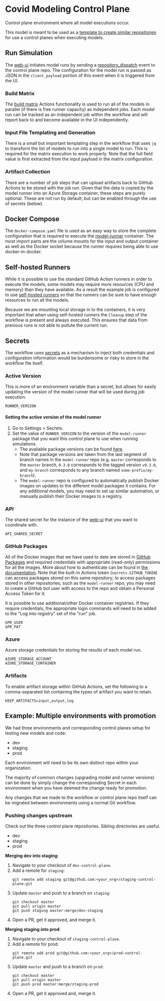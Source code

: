 # Covid Modeling Control Plane

Control plane environment where all model executions occur.

This model is meant to be used as a [template to create similar repositories](https://docs.github.com/en/free-pro-team@latest/github/creating-cloning-and-archiving-repositories/creating-a-repository-from-a-template) for use a control planes when executing models.

## Run Simulation

The [web-ui](https://github.com/covid-policy-modelling/web-ui) initiates model runs by sending a [repository_dispatch](https://docs.github.com/en/free-pro-team@latest/developers/webhooks-and-events/webhook-events-and-payloads#repository_dispatch) event to the control plane repo.
The configuration for the model run is passed as JSON in the `client_payload` portion of this event when it is triggered from the UI.

### Build Matrix

The [build matrix](https://docs.github.com/en/free-pro-team@latest/actions/learn-github-actions/managing-complex-workflows#using-a-build-matrix) Actions functionality is used to run all of the models in parallel (if there is free runner capacity) as independent jobs.
Each model run can be tracked as an independent job within the workflow and will report back to and become available in the UI independently.

### Input File Templating and Generation

There is a small but important templating step in the workflow that uses `jq` to transform the list of models to run into a single model to run.
This is required for the matrix execution to work properly.
Note that the full field value is first extracted from the input payload in the matrix configuration.

### Artifact Collection

There are a number of job steps that can upload artifacts back to GitHub Actions to be stored with the job run.
Given that the data is copied by the model runner into an Azure Storage container, these steps are purely optional.
These are not run by default, but can be enabled through the use of secrets (below).

## Docker Compose

The `docker-compose.yaml` file is used as an easy way to store the complete configuration that is required to execute the [model-runner](https://github.com/covid-policy-modelling/model-runner) container.
The most import parts are the volume mounts for the input and output container as well as the Docker socket because the runner requires being able to use docker-in-docker.

## Self-hosted Runners

While it is possible to use the standard GitHub Action runners in order to execute the models, some models may require more resources (CPU and memory) than they have available.
As a result the example job is configured to use [self-hosted runners](https://docs.github.com/en/free-pro-team@latest/actions/hosting-your-own-runners/about-self-hosted-runners) so that the runners can be sure to have enough resources to run all the models.

Because we are mounting local storage in to the containers, it is very important that when using self-hosted runners the `Cleanup` step of the workflow is present and always executed.
This ensures that data from previous runs is not able to pollute the current run.

## Secrets

The workflow uses [secrets](https://docs.github.com/en/free-pro-team@latest/actions/reference/encrypted-secrets) as a mechanism to inject both credentials and configuration information would be burdensome or risky to store in the workflow file itself.

### Active Version

This is more of an environment variable than a secret, but allows for easily updating the version of the model runner that will be used during job execution.

```shell script
RUNNER_VERSION
```

#### Setting the active version of the model runner

1. Go to Settings > Secrets.
1. Set the value of `RUNNER_VERSION` to the version of the `model-runner` package that you want this control plane to use when running simulations.
   - The available package versions can be found [here](https://github.com/covid-policy-modelling/model-runner/packages/165741).
   - Note that package versions are taken from the last segment of branch names in the `model-runner` repo (e.g. `master` corresponds to the `master` branch, `0.3.0` corresponds to the tagged version `v0.3.0`, and `my-branch` corresponds to any branch named `some-prefix/my-branch`).
   - The `model-runner` repo is configured to automatically publish Docker images on updates to the different model packages it contains. For any additional models, you may need to set up similar automation, or manually publish their Docker images to a registry.

### API

The shared secret for the instance of the [web-ui](https://github.com/covid-policy-modelling/web-ui) that you want to coordinate with.

```shell script
API_SHARED_SECRET
```

### GitHub Packages

All of the Docker images that we have used to date are stored in [GitHub Packages](https://docs.github.com/en/free-pro-team@latest/packages/getting-started-with-github-container-registry/migrating-to-github-container-registry-for-docker-images) and required credentials with appropriate (read-only) permissions for all the images.
More about how to authenticate can be found in [the documentation](https://docs.github.com/en/free-pro-team@latest/packages/publishing-and-managing-packages/about-github-packages#authenticating-to-github-packages).
Note that the built-in Actions token (`secrets.GITHUB_TOKEN`) can access packages stored on this same repository; to access packages stored in other repositories, such as the `model-runner` repo, you may need to create a GitHub bot user with access to the repo and obtain a Personal Access Token for it.

It is possible to use additional/other Docker container registries.
If they require credentials, the appropriate login commands will need to be added to the "Log into registry" set of the "run" job.

```shell script
GPR_USER
GPR_PAT
```

### Azure

Azure storage credentials for storing the results of each model run.

```shell script
AZURE_STORAGE_ACCOUNT
AZURE_STORAGE_CONTAINER
```

### Artifacts

To enable artifact storage within GitHub Actions, set the following to a comma-separated list containing the types of artifact you want to retain.

```shell script
KEEP_ARTIFACTS=input,output,log
```

## Example: Multiple environments with promotion

We had three environments and corresponding control planes setup for testing new models and code:

* dev
* staging
* prod

Each environment will need to be its own distinct repo within your organization.

The majority of common changes (upgrading model and runner versions) can be done by simply change the corresponding Secret in each environment when you have deemed the change ready for promotion.

Any changes that we made to the workflow or control plane repo itself can be migrated between environments using a normal Git workflow.

### Pushing changes upstream

Check out the three control plane repositories.
Sibling directories are useful.
- dev
- staging
- prod

**Merging dev into staging**:

1. Navigate to your checkout of `dev-control-plane`.
1. Add a remote for `staging`:
   ```
   git remote add staging git@github.com:<your_org>/staging-control-plane.git
   ```
1. Update `master` and push to a branch on `staging`:
   ```
   git checkout master
   git pull origin master
   git push staging master:merge/dev-staging
   ```
1. Open a PR, get it approved, and merge it.

**Merging staging into prod**:

1. Navigate to your checkout of `staging-control-plane`.
1. Add a remote for prod:
   ```
   git remote add prod git@github.com:<your_org>/prod-control-plane.git
   ```
1. Update `master` and push to a branch on `prod`:
   ```
   git checkout master
   git pull origin master
   git push prod master:merge/staging-prod
   ```
1. Open a PR, get it approved and, merge it.
